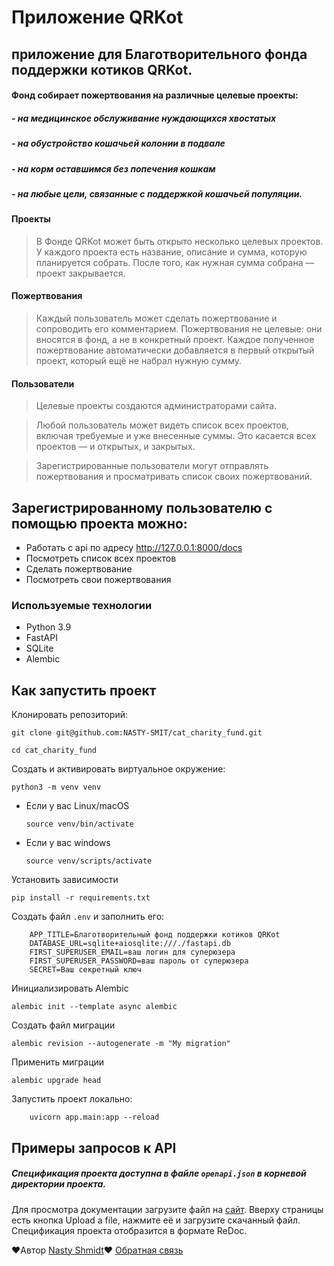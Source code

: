# Приложение QRKot
## приложение для Благотворительного фонда поддержки котиков QRKot. 
#### Фонд собирает пожертвования на различные целевые проекты: 
##### - на медицинское обслуживание нуждающихся хвостатых
##### - на обустройство кошачьей колонии в подвале
##### - на корм оставшимся без попечения кошкам
##### - на любые цели, связанные с поддержкой кошачьей популяции.

#### Проекты
> В Фонде QRKot может быть открыто несколько целевых проектов. У каждого проекта есть название, описание и сумма, которую планируется собрать. После того, как нужная сумма собрана — проект закрывается.

#### Пожертвования
> Каждый пользователь может сделать пожертвование и сопроводить его комментарием. Пожертвования не целевые: они вносятся в фонд, а не в конкретный проект. Каждое полученное пожертвование автоматически добавляется в первый открытый проект, который ещё не набрал нужную сумму. 

#### Пользователи
> Целевые проекты создаются администраторами сайта. 

> Любой пользователь может видеть список всех проектов, включая требуемые и уже внесенные суммы. Это касается всех проектов — и открытых, и закрытых.

> Зарегистрированные пользователи могут отправлять пожертвования и просматривать список своих пожертвований.

## Зарегистрированному пользователю с помощью проекта можно:
- Работать с api по адресу http://127.0.0.1:8000/docs
- Посмотреть список всех проектов
- Сделать пожертвование
- Посмотреть свои пожертвования

### Используемые технологии
- Python 3.9
- FastAPI
- SQLite
- Alembic

## Как запустить проект

Клонировать репозиторий:
```
git clone git@github.com:NASTY-SMIT/cat_charity_fund.git
```

```
cd cat_charity_fund
```
Cоздать и активировать виртуальное окружение:

```
python3 -m venv venv
```

* Если у вас Linux/macOS

    ```
    source venv/bin/activate
    ```

* Если у вас windows

    ```
    source venv/scripts/activate
    ```
Установить зависимости
```
pip install -r requirements.txt
```
Создать файл `.env` и заполнить его:
```
    APP_TITLE=Благотворительный фонд поддержки котиков QRKot
    DATABASE_URL=sqlite+aiosqlite:///./fastapi.db
    FIRST_SUPERUSER_EMAIL=ваш логин для суперюзера
    FIRST_SUPERUSER_PASSWORD=ваш пароль от суперюзера
    SECRET=Ваш секретный ключ
```
Инициализировать Alembic
```
alembic init --template async alembic
```
Создать файл миграции 
```
alembic revision --autogenerate -m "My migration"
```
Применить миграции
```
alembic upgrade head
```
Запустить проект локально:
```
    uvicorn app.main:app --reload
```
## Примеры запросов к API

##### Спецификация проекта доступна в файле `openapi.json` в корневой директории проекта.
Для просмотра документации загрузите файл на [сайт](https://redocly.github.io/redoc/). Вверху страницы есть кнопка Upload a file, нажмите её и загрузите скачанный файл. Спецификация проекта 
отобразится в формате ReDoc.

❤️Автор [Nasty Shmidt](https://github.com/NASTY-SMIT)❤️
[Обратная связь](https://t.me/nastyShmidt)
